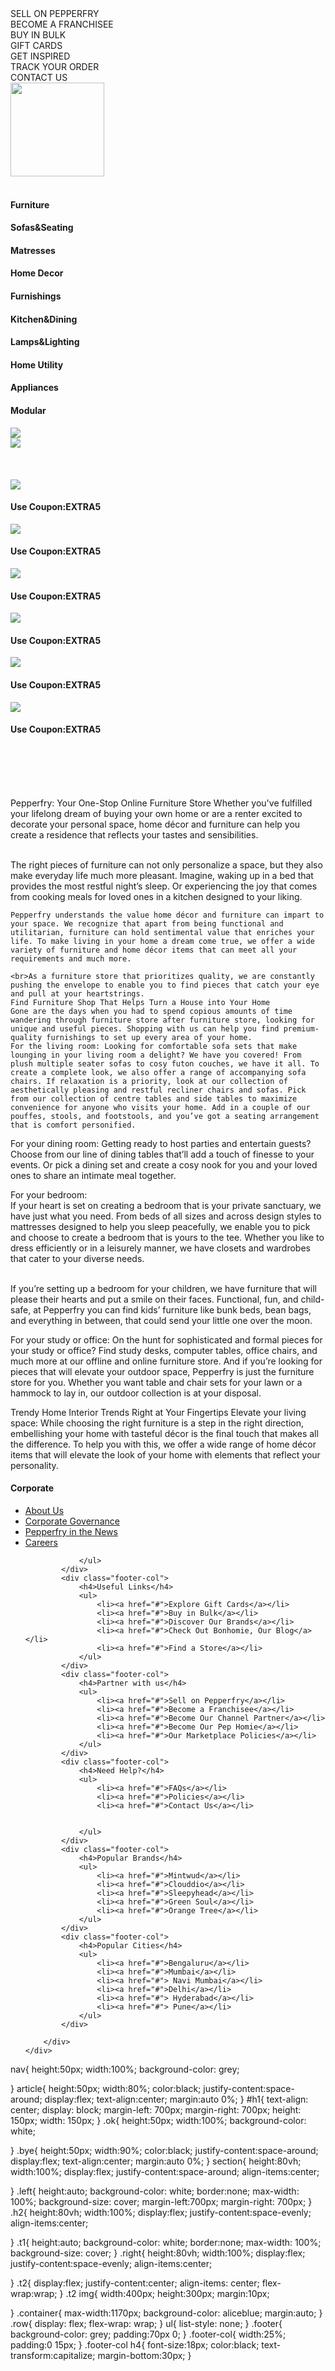 <!DOCTYPE html>
<html lang="en">
<head>
    <meta charset="UTF-8">
    <meta name="viewport" content="width=device-width, initial-scale=1.0">
    <title>Document</title>
    <link rel="stylesheet"href="online.css">
    <link rel="stylesheet"href="https://cdnjs.cloudflare.com/ajax/libs/font-awesome/6.5.1/css/all.min.css" integrity="sha512-DTOQO9RWCH3ppGqcWaEA1BIZOC6xxalwEsw9c2QQeAIftl+Vegovlnee1c9QX4TctnWMn13TZye+giMm8e2LwA==" crossorigin="anonymous" referrerpolicy="no-referrer" />
</head>
<body>
    <nav>
        <article>
            <div>SELL ON PEPPERFRY</div>
            <div>BECOME A FRANCHISEE</div>
            <div>BUY IN BULK</div>
            <div>GIFT CARDS</div>
            <div>GET INSPIRED</div>
            <div>TRACK YOUR ORDER</div>
            <div>CONTACT US</div>
        </article>
    </nav>
    <div id="h1">
        <img src="https://i.pinimg.com/originals/20/9c/36/209c3603015dfc4a79f59efd7d5217ce.png"height="150px"width="150px">
    </div><br>
   <nav class="ok">
    <article class="bye">
        <div><h4>Furniture</h4></div>
        <div><h4>Sofas&Seating</h4></div>
        <div><h4>Matresses</h4></div>
        <div><h4>Home Decor</h4></div>
        <div><h4>Furnishings</h4></div>
        <div><h4>Kitchen&Dining</h4></div>
        <div><h4>Lamps&Lighting</h4></div>
        <div><h4>Home Utility</h4></div>
        <div><h4>Appliances</h4></div>
        <div><h4>Modular</h4></div>
    </article>
   </nav>
   <section>
    <div class="left">
       <img src="https://cdn.grabon.in/gograbon/images/web-images/uploads/1618578691736/pepperfry-coupons.jpg">    
   </div>
   </section>
   <section class="h2">
    <div class="t1">
        <img src="https://images.freekaamaal.com/post_images/1563965549.PNG">
    </div>
   </section><br><br><br>
   <section class="right">
    <div class="t2">
        <img src="https://www.decoraid.com/wp-content/uploads/2021/04/best-2021-sofa-interior-design-scaled.jpeg">
        <p><h4>Use Coupon:EXTRA5</h4></p>
        <img src="https://kreatecube.com/usefull/Common/2/465.jpg">
        <p><h4>Use Coupon:EXTRA5</h4></p>
        <img src="https://i5.walmartimages.com/asr/9e4e48f4-dce7-4a61-b0cd-32f8b48935fd_1.5b3ac35c91d7fc90c414fe65401bf7c4.jpeg">
        <p><h4>Use Coupon:EXTRA5</h4></p>
        <img src="https://i5.walmartimages.com/asr/bb1d132a-b9c3-46c9-be70-b020c5a68a53_1.4a566db7788a4ccfcfbff117703807a5.jpeg">
        <p><h4>Use Coupon:EXTRA5</h4></p>
        <img src="https://i5.walmartimages.com/asr/3f80ecde-fb0c-4816-9ca3-5fdf01a029ec_2.9be835005003d41d80bcf7a9c314d074.jpeg">
        <p><h4>Use Coupon:EXTRA5</h4></p>
        <img src="https://cdn.shopify.com/s/files/1/0895/8444/products/39_06c524f5-e209-4550-b9bf-005301b2f0e0_1024x1024.jpg?v=1579723931">
        <p><h4>Use Coupon:EXTRA5</h4></p>
    </div>
   </section>
   <br><br><br><br>
   
   <section id="t3">
<p>Pepperfry: Your One-Stop Online Furniture Store
    Whether you've fulfilled your lifelong dream of buying your own home or are a renter excited to decorate your personal space, home décor and furniture can help you create a residence that reflects your tastes and sensibilities.
    
   <br> The right pieces of furniture can not only personalize a space, but they also make everyday life much more pleasant. Imagine, waking up in a bed that provides the most restful night’s sleep. Or experiencing the joy that comes from cooking meals for loved ones in a kitchen designed to your liking.
    
    Pepperfry understands the value home décor and furniture can impart to your space. We recognize that apart from being functional and utilitarian, furniture can hold sentimental value that enriches your life. To make living in your home a dream come true, we offer a wide variety of furniture and home décor items that can meet all your requirements and much more.
    
    <br>As a furniture store that prioritizes quality, we are constantly pushing the envelope to enable you to find pieces that catch your eye and pull at your heartstrings.
    Find Furniture Shop That Helps Turn a House into Your Home
    Gone are the days when you had to spend copious amounts of time wandering through furniture store after furniture store, looking for unique and useful pieces. Shopping with us can help you find premium-quality furnishings to set up every area of your home.
    For the living room: Looking for comfortable sofa sets that make lounging in your living room a delight? We have you covered! From plush multiple seater sofas to cosy futon couches, we have it all. To create a complete look, we also offer a range of accompanying sofa chairs. If relaxation is a priority, look at our collection of aesthetically pleasing and restful recliner chairs and sofas. Pick from our collection of centre tables and side tables to maximize convenience for anyone who visits your home. Add in a couple of our pouffes, stools, and footstools, and you’ve got a seating arrangement that is comfort personified.

For your dining room: Getting ready to host parties and entertain guests?<br> Choose from our line of dining tables that’ll add a touch of finesse to your events. Or pick a dining set and create a cosy nook for you and your loved ones to share an intimate meal together.

For your bedroom: <br>If your heart is set on creating a bedroom that is your private sanctuary, we have just what you need. From beds of all sizes and across design styles to mattresses designed to help you sleep peacefully, we enable you to pick and choose to create a bedroom that is yours to the tee. Whether you like to dress efficiently or in a leisurely manner, we have closets and wardrobes that cater to your diverse needs.

<br>If you’re setting up a bedroom for your children, we have furniture that will please their hearts and put a smile on their faces. Functional, fun, and child-safe, at Pepperfry you can find kids’ furniture like bunk beds, bean bags, and everything in between, that could send your little one over the moon.

For your study or office: On the hunt for sophisticated and formal pieces for your study or office? Find study desks, computer tables, office chairs, and much more at our offline and online furniture store. And if you’re looking for pieces that will elevate your outdoor space, Pepperfry is just the furniture store for you. Whether you want table and chair sets for your lawn or a hammock to lay in, our outdoor collection is at your disposal.

Trendy Home Interior Trends Right at Your Fingertips
Elevate your living space: While choosing the right furniture is a step in the right direction, embellishing your home with tasteful décor is the final touch that makes all the difference. To help you with this, we offer a wide range of home décor items that will elevate the look of your home with elements that reflect your personality.</p>

</section>

<footer class="footer">
    <div class="container">
        <div class="row">
            <div class="footer-col">
                <h4>Corporate</h4>
                <ul>
                    <li><a href="#">About Us</a></li>
                    <li><a href="#">Corporate Governance</a></li>
                    <li><a href="#">Pepperfry in the News</a></li>
                    <li><a href="#">Careers</a></li>
                    
                </ul>
            </div>
            <div class="footer-col">
                <h4>Useful Links</h4>
                <ul>
                    <li><a href="#">Explore Gift Cards</a></li>
                    <li><a href="#">Buy in Bulk</a></li>
                    <li><a href="#">Discover Our Brands</a></li>
                    <li><a href="#">Check Out Bonhomie, Our Blog</a></li>
                    <li><a href="#">Find a Store</a></li>
                </ul>
            </div>
            <div class="footer-col">
                <h4>Partner with us</h4>
                <ul>
                    <li><a href="#">Sell on Pepperfry</a></li>
                    <li><a href="#">Become a Franchisee</a></li>
                    <li><a href="#">Become Our Channel Partner</a></li>
                    <li><a href="#">Become Our Pep Homie</a></li>
                    <li><a href="#">Our Marketplace Policies</a></li>
                </ul>
            </div>
            <div class="footer-col">
                <h4>Need Help?</h4>
                <ul>
                    <li><a href="#">FAQs</a></li>
                    <li><a href="#">Policies</a></li>
                    <li><a href="#">Contact Us</a></li>
                    
                    
                </ul>
            </div>
            <div class="footer-col">
                <h4>Popular Brands</h4>
                <ul>
                    <li><a href="#">Mintwud</a></li>
                    <li><a href="#">Clouddio</a></li>
                    <li><a href="#">Sleepyhead</a></li>
                    <li><a href="#">Green Soul</a></li>
                    <li><a href="#">Orange Tree</a></li>
                </ul>
            </div>
            <div class="footer-col">
                <h4>Popular Cities</h4>
                <ul>
                    <li><a href="#">Bengaluru</a></li>
                    <li><a href="#">Mumbai</a></li>
                    <li><a href="#"> Navi Mumbai</a></li>
                    <li><a href="#">Delhi</a></li>
                    <li><a href="#"> Hyderabad</a></li>
                    <li><a href="#"> Pune</a></li>
                </ul>
            </div>
            
        </div>
    </div>
</footer>



</body>
</html>







nav{
    height:50px;
    width:100%;
    background-color: grey;
    
}
article{
    height:50px;
    width:80%;
    color:black;
    justify-content:space-around;
    display:flex;
    text-align:center;
    margin:auto 0%;
}
#h1{
    text-align: center;
    display: block;
    margin-left: 700px;
    margin-right: 700px;
    height: 150px;
    width: 150px;
}
.ok{
    height:50px;
    width:100%;
    background-color: white;
    
}
.bye{
    height:50px;
    width:90%;
    color:black;
    justify-content:space-around;
    display:flex;
    text-align:center;
    margin:auto 0%;
}
section{
height:80vh;
width:100%;
display:flex;
justify-content:space-around;
align-items:center;

}
.left{
height:auto;
background-color: white;
border:none;
max-width: 100%;
background-size: cover;
margin-left:700px;
margin-right: 700px;
}
.h2{
    height:80vh;
    width:100%;
    display:flex;
    justify-content:space-evenly;
    align-items:center;
    
}
.t1{
    height:auto;
    background-color: white;
    border:none;
    max-width: 100%;
    background-size: cover;
}
.right{
    height:80vh;
    width:100%;
    display:flex;
    justify-content:space-evenly;
    align-items:center;

}
.t2{
display:flex;
justify-content:center;
align-items: center;
flex-wrap:wrap;
}
.t2 img{
    width:400px;
    height:300px;
    margin:10px;

}
.container{
    max-width:1170px;
    background-color: aliceblue;
    margin:auto;
}
.row{
    display: flex;
    flex-wrap: wrap;
}
ul{
    list-style: none;
}
.footer{
    background-color: grey;
    padding:70px 0;
}
.footer-col{
    width:25%;
    padding:0 15px;
}
.footer-col h4{
    font-size:18px;
    color:black;
    text-transform:capitalize;
    margin-bottom:30px;
}
